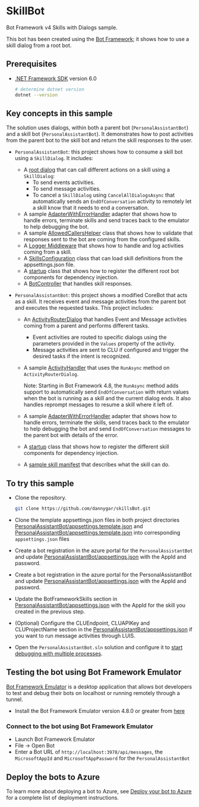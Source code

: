 # SkillBot

Bot Framework v4 Skills with Dialogs sample.

This bot has been created using the [Bot Framework](https://dev.botframework.com); it shows how to use a skill dialog from a root bot.

## Prerequisites

- [.NET Framework SDK](https://dotnet.microsoft.com/download) version 6.0

  ```bash
  # determine dotnet version
  dotnet --version
  ```

## Key concepts in this sample

The solution uses dialogs, within both a parent bot (`PersonalAssistantBot`) and a skill bot (`PersonalAssistantBot`).
It demonstrates how to post activities from the parent bot to the skill bot and return the skill responses to the user.

- `PersonalAssistantBot`: this project shows how to consume a skill bot using a `SkillDialog`. It includes:
  - A [root dialog](PersonalAssistantBot/Dialogs/MainDialog.cs) that can call different actions on a skill using a `SkillDialog`:
    - To send events activities.
    - To send message activities.
    - To cancel a `SkillDialog` using `CancelAllDialogsAsync` that automatically sends an `EndOfConversation` activity to remotely let a skill know that it needs to end a conversation.
  - A sample [AdapterWithErrorHandler](PersonalAssistantBot/AdapterWithErrorHandler.cs) adapter that shows how to handle errors, terminate skills and send traces back to the emulator to help debugging the bot.
  - A sample [AllowedCallersHelper](PersonalAssistantBot/Authentication/AllowedCallersHelper.cs) class that shows how to validate that responses sent to the bot are coming from the configured skills.
  - A [Logger Middleware](PersonalAssistantBot/Middleware/LoggerMiddleware.cs) that shows how to handle and log activities coming from a skill.
  - A [SkillsConfiguration](PersonalAssistantBot/SkillsConfiguration.cs) class that can load skill definitions from the appsettings.json file.
  - A [startup](PersonalAssistantBot/Startup.cs) class that shows how to register the different root bot components for dependency injection.
  - A [BotController](PersonalAssistantBot/Controllers/BotController.cs) that handles skill responses.

- `PersonalAssistantBot`: this project shows a modified CoreBot that acts as a skill. It receives event and message activities from the parent bot and executes the requested tasks. This project includes:
  - An [ActivityRouterDialog](PersonalAssistantBot/Dialogs/ActivityRouterDialog.cs) that handles Event and Message activities coming from a parent and performs different tasks.
    - Event activities are routed to specific dialogs using the parameters provided in the `Values` property of the activity.
    - Message activities are sent to CLU if configured and trigger the desired tasks if the intent is recognized.
  - A sample [ActivityHandler](PersonalAssistantBot/Bots/PersonalAssistantBot.cs) that uses the `RunAsync` method on `ActivityRouterDialog`.
    
    Note: Starting in Bot Framework 4.8, the `RunAsync` method adds support to automatically send `EndOfConversation` with return values when the bot is running as a skill and the current dialog ends. It also handles reprompt messages to resume a skill where it left of.
  - A sample [AdapterWithErrorHandler](PersonalAssistantBot/AdapterWithErrorHandler.cs) adapter that shows how to handle errors, terminate the skills, send traces back to the emulator to help debugging the bot and send `EndOfConversation` messages to the parent bot with details of the error.
  - A [startup](PersonalAssistantBot/Startup.cs) class that shows how to register the different skill components for dependency injection.
  - A [sample skill manifest](PersonalAssistantBot/wwwroot/manifest/travelagentbot-manifest-1.0.json) that describes what the skill can do.

## To try this sample

- Clone the repository.

  ```bash
  git clone https://github.com/dannygar/skillsBot.git
  ```

- Clone the template appsettings.json files in both project directories [PersonalAssistantBot/appsettings.template.json](PersonalAssistantBot/appsettings.template.json) and [PersonalAssistantBot/appsettings.template.json](PersonalAssistantBot/appsettings.template.json) into corresponding `appsettings.json` files
- Create a bot registration in the azure portal for the `PersonalAssistantBot` and update [PersonalAssistantBot/appsettings.json](PersonalAssistantBot/appsettings.json) with the AppId and password.
- Create a bot registration in the azure portal for the PersonalAssistantBot and update [PersonalAssistantBot/appsettings.json](PersonalAssistantBot/appsettings.json) with the AppId and password. 
- Update the BotFrameworkSkills section in [PersonalAssistantBot/appsettings.json](PersonalAssistantBot/appsettings.json) with the AppId for the skill you created in the previous step.
- (Optional) Configure the CLUEndpoint, CLUAPIKey and CLUProjectName section in the [PersonalAssistantBot/appsettings.json](PersonalAssistantBot/appsettings.json) if you want to run message activities through LUIS.
- Open the `PersonalAssistantBot.sln` solution and configure it to [start debugging with multiple processes](https://docs.microsoft.com/en-us/visualstudio/debugger/debug-multiple-processes?view=vs-2019#start-debugging-with-multiple-processes).

## Testing the bot using Bot Framework Emulator

[Bot Framework Emulator](https://github.com/microsoft/botframework-emulator) is a desktop application that allows bot developers to test and debug their bots on localhost or running remotely through a tunnel.

- Install the Bot Framework Emulator version 4.8.0 or greater from [here](https://github.com/Microsoft/BotFramework-Emulator/releases)

### Connect to the bot using Bot Framework Emulator

- Launch Bot Framework Emulator
- File -> Open Bot
- Enter a Bot URL of `http://localhost:3978/api/messages`, the `MicrosoftAppId` and `MicrosoftAppPassword` for the `PersonalAssistantBot`

## Deploy the bots to Azure

To learn more about deploying a bot to Azure, see [Deploy your bot to Azure](https://aka.ms/azuredeployment) for a complete list of deployment instructions.
